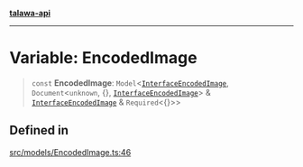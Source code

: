 [**talawa-api**](../../../README.md)

***

# Variable: EncodedImage

> `const` **EncodedImage**: `Model`\<[`InterfaceEncodedImage`](../interfaces/InterfaceEncodedImage.md), `Document`\<`unknown`, \{\}, [`InterfaceEncodedImage`](../interfaces/InterfaceEncodedImage.md)\> & [`InterfaceEncodedImage`](../interfaces/InterfaceEncodedImage.md) & `Required`\<\{\}\>\>

## Defined in

[src/models/EncodedImage.ts:46](https://github.com/Suyash878/talawa-api/blob/b5a9d8b4a1ea678a3d6f5b710b3721f91a3052fc/src/models/EncodedImage.ts#L46)
